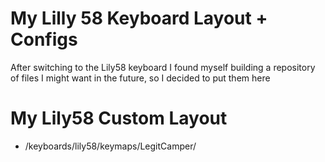 # My Lilly 58 Keyboard Layout + Configs
After switching to the Lily58 keyboard I found myself building a repository of files I might want in the future, so I decided to put them here

# My Lily58 Custom Layout
 - /keyboards/lily58/keymaps/LegitCamper/
